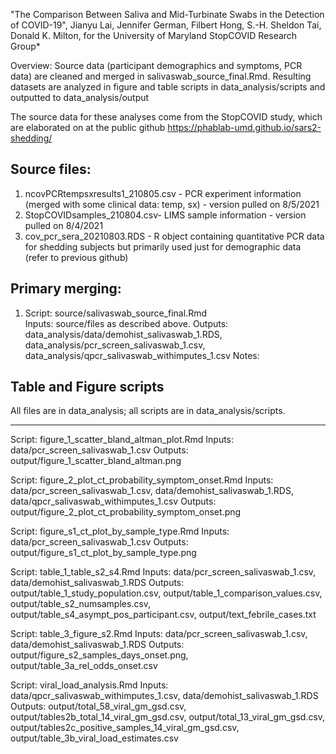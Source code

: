 "The Comparison Between Saliva and Mid-Turbinate Swabs in the Detection of COVID-19", Jianyu Lai, Jennifer German, Filbert Hong, S.-H. Sheldon Tai, Donald K. Milton, for the University of Maryland StopCOVID Research Group*

Overview:
Source data (participant demographics and symptoms, PCR data) are cleaned and merged in salivaswab_source_final.Rmd.
Resulting datasets are analyzed in figure and table scripts in data_analysis/scripts and outputted to data_analysis/output

The source data for these analyses come from the StopCOVID study, which are elaborated on at the public github https://phablab-umd.github.io/sars2-shedding/

## Source files:
1. ncovPCRtempsxresults1_210805.csv - PCR experiment information (merged with some clinical data: temp, sx) - version pulled on 8/5/2021
2. StopCOVIDsamples_210804.csv- LIMS sample information - version pulled on 8/4/2021
3. cov_pcr_sera_20210803.RDS - R object containing quantitative PCR data for shedding subjects but primarily used just for demographic data
(refer to previous github)

## Primary merging:

1. Script: source/salivaswab_source_final.Rmd  
Inputs: source/files as described above.
Outputs: data_analysis/data/demohist_salivaswab_1.RDS, data_analysis/pcr_screen_salivaswab_1.csv, data_analysis/qpcr_salivaswab_withimputes_1.csv
Notes: 

## Table and Figure scripts
All files are in data_analysis; all scripts are in data_analysis/scripts.

---
Script: figure_1_scatter_bland_altman_plot.Rmd
Inputs: data/pcr_screen_salivaswab_1.csv
Outputs: output/figure_1_scatter_bland_altman.png

Script: figure_2_plot_ct_probability_symptom_onset.Rmd
Inputs: data/pcr_screen_salivaswab_1.csv, data/demohist_salivaswab_1.RDS, data/qpcr_salivaswab_withimputes_1.csv
Outputs: output/figure_2_plot_ct_probability_symptom_onset.png

Script: figure_s1_ct_plot_by_sample_type.Rmd
Inputs: data/pcr_screen_salivaswab_1.csv
Outputs: output/figure_s1_ct_plot_by_sample_type.png

Script: table_1_table_s2_s4.Rmd
Inputs: data/pcr_screen_salivaswab_1.csv, data/demohist_salivaswab_1.RDS
Outputs: output/table_1_study_population.csv, output/table_1_comparison_values.csv, output/table_s2_numsamples.csv, output/table_s4_asympt_pos_participant.csv, output/text_febrile_cases.txt

Script: table_3_figure_s2.Rmd
Inputs: data/pcr_screen_salivaswab_1.csv, data/demohist_salivaswab_1.RDS
Outputs: output/figure_s2_samples_days_onset.png, output/table_3a_rel_odds_onset.csv

Script: viral_load_analysis.Rmd
Inputs: data/qpcr_salivaswab_withimputes_1.csv, data/demohist_salivaswab_1.RDS
Outputs: output/total_58_viral_gm_gsd.csv, output/tables2b_total_14_viral_gm_gsd.csv, output/total_13_viral_gm_gsd.csv, output/tables2c_positive_samples_14_viral_gm_gsd.csv, output/table_3b_viral_load_estimates.csv

